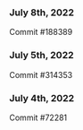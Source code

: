 ### July 8th, 2022

Commit #188389

### July 5th, 2022

Commit #314353


### July 4th, 2022

Commit #72281
